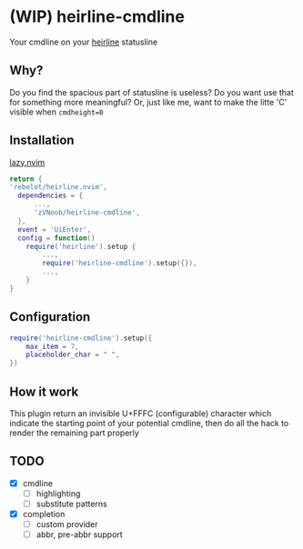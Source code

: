 # (WIP) heirline-cmdline
Your cmdline on your [heirline](https://github.com/rebelot/heirline.nvim) statusline
## Why?
Do you find the spacious part of statusline is useless?
Do you want use that for something more meaningful?
Or, just like me, want to make the litte 'C' visible when `cmdheight=0`
## Installation
[lazy.nvim](https://github.com/folke/lazy.nvim)
```lua
return {
'rebelot/heirline.nvim',
  dependencies = {
	  ...,
	  'zVNoob/heirline-cmdline',
  },
  event = 'UiEnter',
  config = function()
    require('heirline').setup {
	    ...,
	    require('heirline-cmdline').setup({}),
	    ...,
    }
}
```
## Configuration
```lua
require('heirline-cmdline').setup({
	max_item = 7,
	placeholder_char = "￼",
})
```
## How it work
This plugin return an invisible U+FFFC (configurable) character which indicate the starting point of your potential cmdline, then do all the hack to render the remaining part properly
## TODO
- [x] cmdline
    - [ ] highlighting
    - [ ] substitute patterns
- [x] completion
	- [ ] custom provider
	- [ ] abbr, pre-abbr support
